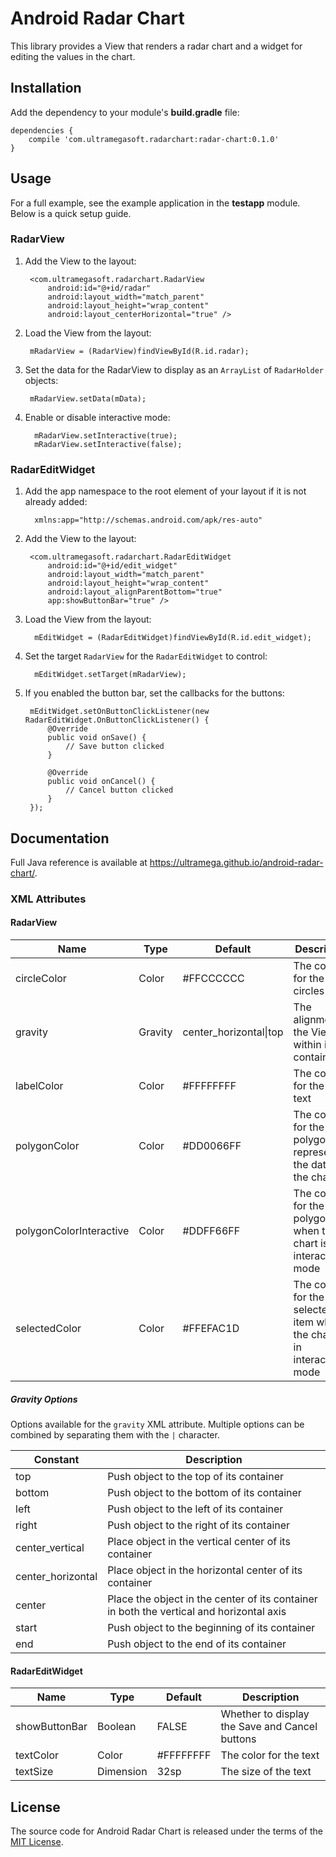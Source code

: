 # Android Radar Chart

This library provides a View that renders a radar chart and a widget for editing the values in the chart.

## Installation

Add the dependency to your module's **build.gradle** file:

    dependencies {
        compile 'com.ultramegasoft.radarchart:radar-chart:0.1.0'
    }

## Usage

For a full example, see the example application in the **testapp** module. Below is a quick setup guide.

### RadarView

   1. Add the View to the layout:

           <com.ultramegasoft.radarchart.RadarView
               android:id="@+id/radar"
               android:layout_width="match_parent"
               android:layout_height="wrap_content"
               android:layout_centerHorizontal="true" />

   2. Load the View from the layout:

           mRadarView = (RadarView)findViewById(R.id.radar);

   3. Set the data for the RadarView to display as an `ArrayList` of `RadarHolder` objects:

           mRadarView.setData(mData);

   4. Enable or disable interactive mode:

            mRadarView.setInteractive(true);
            mRadarView.setInteractive(false);

### RadarEditWidget

   1. Add the app namespace to the root element of your layout if it is not already added:

            xmlns:app="http://schemas.android.com/apk/res-auto"

   2. Add the View to the layout:

           <com.ultramegasoft.radarchart.RadarEditWidget
               android:id="@+id/edit_widget"
               android:layout_width="match_parent"
               android:layout_height="wrap_content"
               android:layout_alignParentBottom="true"
               app:showButtonBar="true" />

   3. Load the View from the layout:

            mEditWidget = (RadarEditWidget)findViewById(R.id.edit_widget);

   4. Set the target `RadarView` for the `RadarEditWidget` to control:

            mEditWidget.setTarget(mRadarView);

   5. If you enabled the button bar, set the callbacks for the buttons:

           mEditWidget.setOnButtonClickListener(new RadarEditWidget.OnButtonClickListener() {
               @Override
               public void onSave() {
                   // Save button clicked
               }
   
               @Override
               public void onCancel() {
                   // Cancel button clicked
               }
           });

## Documentation

Full Java reference is available at https://ultramega.github.io/android-radar-chart/.

### XML Attributes

#### RadarView

| Name                    | Type    | Default                | Description                                                           |
|-------------------------|---------|------------------------|-----------------------------------------------------------------------|
| circleColor             | Color   | #FFCCCCCC              | The color for the circles                                             |
| gravity                 | Gravity | center_horizontal\|top | The alignment of the View within its container                        |
| labelColor              | Color   | #FFFFFFFF              | The color for the label text                                          |
| polygonColor            | Color   | #DD0066FF              | The color for the polygon representing the data in the chart          |
| polygonColorInteractive | Color   | #DDFF66FF              | The color for the polygon when the chart is in interactive mode       |
| selectedColor           | Color   | #FFEFAC1D              | The color for the selected item when the chart is in interactive mode |

##### Gravity Options

Options available for the `gravity` XML attribute. Multiple options can be combined by separating them with the `|` character.

| Constant          | Description                                                                              |
|-------------------|------------------------------------------------------------------------------------------|
| top               | Push object to the top of its container                                                  |
| bottom            | Push object to the bottom of its container                                               |
| left              | Push object to the left of its container                                                 |
| right             | Push object to the right of its container                                                |
| center_vertical   | Place object in the vertical center of its container                                     |
| center_horizontal | Place object in the horizontal center of its container                                   |
| center            | Place the object in the center of its container in both the vertical and horizontal axis |
| start             | Push object to the beginning of its container                                            |
| end               | Push object to the end of its container                                                  | 

#### RadarEditWidget

| Name          | Type      | Default   | Description                                    |
|---------------|-----------|-----------|------------------------------------------------|
| showButtonBar | Boolean   | FALSE     | Whether to display the Save and Cancel buttons |
| textColor     | Color     | #FFFFFFFF | The color for the text                         |
| textSize      | Dimension | 32sp      | The size of the text                           |

## License

The source code for Android Radar Chart is released under the terms of the [MIT License](http://sguidetti.mit-license.org/).
